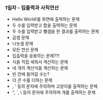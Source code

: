 ### 1일차 - 입출력과 사칙연산
- Hello World!를 화면에 출력하는 문제
- 두 수를 입력받고 합을 출력하는 문제
- 두 수를 입력받고 뺄셈을 한 결과를 출력하는 문제
- 곱셈 문제
- 나눗셈 문제
- 모든 연산 문제
- 입출력을 응용하는 문제??!
- 식을 직접 세워서 계산하는 문제
- 네 개의 계산식을 계산하는 문제
- 빈 칸에 들어갈 수는?
- 더 큰 수를 더하는 문제
- \, ' 등의 문자에 주의하며 고양이를 출력하는 문제
- ", `, \ 등의 문자에 주의하며 개를 출력하는 문제

